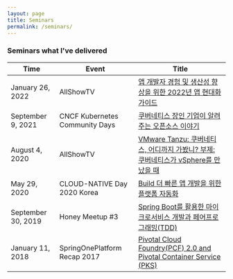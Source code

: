 ```yaml
---
layout: page
title: Seminars
permalink: /seminars/
---
```


### Seminars what I've delivered

|Time | Event | Title|
|---|---|---|
|January 26, 2022 | AllShowTV | [앱 개발자 경험 및 생산성 향상을 위한 2022년 앱 현대화 가이드](https://youtu.be/Dhz9ZyjEoLQ)|
|September 9, 2021 | CNCF Kubernetes Community Days | [쿠버네티스 장인 기업이 알려주는 오픈소스 이야기](https://youtu.be/Dhz9ZyjEoLQ)|
|August 4, 2020 | AllShowTV | [VMware Tanzu: 쿠버네티스, 어디까지 가봤니? 부제: 쿠버네티스가 vSphere를 만났을 때](https://www.youtube.com/watch?v=wJKY4OqTdoc)|
|May 29, 2020 | CLOUD-NATIVE Day 2020 Korea | [Build 더 빠른 앱 개발을 위한 플랫폼 자동화](https://www.youtube.com/watch?v=pEwz8c9S53E)|
|September 30, 2019 | Honey Meetup #3 | [Spring Boot를 활용한 마이크로서비스 개발과 페어프로그래밍(TDD)](https://www.slideshare.net/PivotalKorea/20190930-meetupspring-bootxp)|
|January 11, 2018 | SpringOnePlatform Recap 2017 | [Pivotal Cloud Foundry(PCF) 2.0 and Pivotal Container Service (PKS)](https://www.slideshare.net/PivotalKorea/pivotal-cloud-foundrypcf-20-and-pivotal-container-service-pks)|
